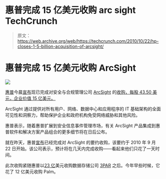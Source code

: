 # 惠普完成 15 亿美元收购 arc sight TechCrunch

> 原文：<https://web.archive.org/web/https://techcrunch.com/2010/10/22/hp-closes-1-5-billion-acquisition-of-arcsight/>

# 惠普完成 15 亿美元收购 ArcSight

![](img/8798c519912ad36976d41af7c468ed0c.png)

[惠普](https://web.archive.org/web/20221218180806/http://www.crunchbase.com/company/hewlett-packard)今晨[宣布](https://web.archive.org/web/20221218180806/http://www.businesswire.com/news/home/20101022005263/en/HP-Completes-Acquisition-ArcSight)现已完成对安全与合规管理公司 [ArcSight](https://web.archive.org/web/20221218180806/http://www.crunchbase.com/company/arcsight-inc) 的[收购，每股 43.50 美元，企业价值 15 亿美元。](https://web.archive.org/web/20221218180806/http://www.techcrunchit.com/2010/09/13/hp-continues-shopping-spree-buys-security-software-company-arcsight-for-1-5-billion-in-cash/)

ArcSight 通过提供对所有用户、网络、数据中心和应用程序的 IT 基础架构的全面可见性和洞察力，帮助保护企业和政府机构免受网络威胁和其他风险。

惠普表示，随着惠普扩展到安全信息事件管理市场，有关 ArcSight 产品集成到惠普软件和解决方案产品组合的更多细节将在日后公布。

就在昨天，惠普[宣布](https://web.archive.org/web/20221218180806/http://www.marketwatch.com/story/hp-completes-tender-offer-for-arcsight-inc-expects-to-complete-acquisition-within-several-days-2010-10-21)已经完成对 ArcSight 的要约收购，该要约于 2010 年 9 月 22 日开始。该公司表示，预计将在几天内完成收购——看起来他们只花了一天时间。

此次收购紧随惠普以[23 亿](https://web.archive.org/web/20221218180806/https://techcrunch.com/2010/09/02/done-deal-hp-gets-3par-for-2-35-billion-in-cash/)美元收购数据存储公司 [3PAR](https://web.archive.org/web/20221218180806/http://www.crunchbase.com/company/3par) 之后。今年早些时候，它花了 12 亿美元收购 Palm。
